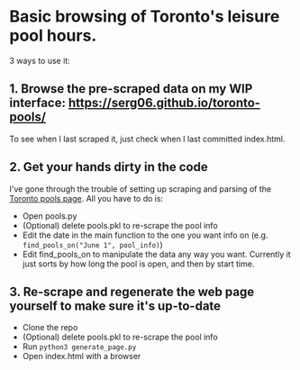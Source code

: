 # Basic browsing of Toronto's leisure pool hours.

3 ways to use it:

## 1. Browse the pre-scraped data on my WIP interface: https://serg06.github.io/toronto-pools/

To see when I last scraped it, just check when I last committed index.html.

## 2. Get your hands dirty in the code

I've gone through the trouble of setting up scraping and parsing of the
[Toronto pools page](https://www.toronto.ca/data/parks/prd/swimming/dropin/leisure/index.html).
All you have to do is:
- Open pools.py
- (Optional) delete pools.pkl to re-scrape the pool info
- Edit the date in the main function to the one you want info on (e.g. `find_pools_on("June 1", pool_info)`)
- Edit find_pools_on to manipulate the data any way you want. Currently it just sorts by how long the pool is open,
and then by start time.

## 3. Re-scrape and regenerate the web page yourself to make sure it's up-to-date
- Clone the repo
- (Optional) delete pools.pkl to re-scrape the pool info
- Run `python3 generate_page.py`
- Open index.html with a browser
